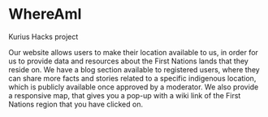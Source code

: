 # WhereAmI
Kurius Hacks project

Our website allows users to make their location available to us, in order for us to provide data and resources about the First Nations lands that they reside on. We have a blog section available to registered users, where they can share more facts and stories related to a specific indigenous location, which is publicly available once approved by a moderator. We also provide a responsive map, that gives you a pop-up with a wiki link of the First Nations region that you have clicked on.
